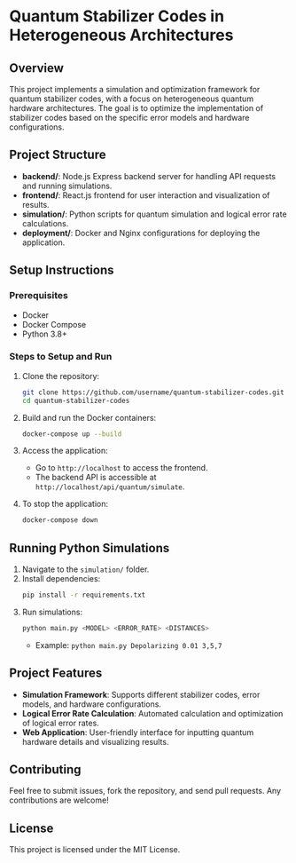# Quantum Stabilizer Codes in Heterogeneous Architectures

## Overview

This project implements a simulation and optimization framework for quantum stabilizer codes, with a focus on heterogeneous quantum hardware architectures. The goal is to optimize the implementation of stabilizer codes based on the specific error models and hardware configurations.

## Project Structure

- **backend/**: Node.js Express backend server for handling API requests and running simulations.
- **frontend/**: React.js frontend for user interaction and visualization of results.
- **simulation/**: Python scripts for quantum simulation and logical error rate calculations.
- **deployment/**: Docker and Nginx configurations for deploying the application.

## Setup Instructions

### Prerequisites

- Docker
- Docker Compose
- Python 3.8+

### Steps to Setup and Run

1. Clone the repository:
    ```bash
    git clone https://github.com/username/quantum-stabilizer-codes.git
    cd quantum-stabilizer-codes
    ```

2. Build and run the Docker containers:
    ```bash
    docker-compose up --build
    ```

3. Access the application:
    - Go to `http://localhost` to access the frontend.
    - The backend API is accessible at `http://localhost/api/quantum/simulate`.

4. To stop the application:
    ```bash
    docker-compose down
    ```

## Running Python Simulations

1. Navigate to the `simulation/` folder.
2. Install dependencies:
    ```bash
    pip install -r requirements.txt
    ```
3. Run simulations:
    ```bash
    python main.py <MODEL> <ERROR_RATE> <DISTANCES>
    ```
    - Example: `python main.py Depolarizing 0.01 3,5,7`

## Project Features

- **Simulation Framework**: Supports different stabilizer codes, error models, and hardware configurations.
- **Logical Error Rate Calculation**: Automated calculation and optimization of logical error rates.
- **Web Application**: User-friendly interface for inputting quantum hardware details and visualizing results.

## Contributing

Feel free to submit issues, fork the repository, and send pull requests. Any contributions are welcome!

## License

This project is licensed under the MIT License.
